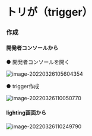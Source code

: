# トリが（trigger）
### 作成
#### 開発者コンソールから

● 開発者コンソールを開く

![image-20220326105604354](https://s2.loli.net/2022/03/26/AEfz5Fop14t7N8x.png)

● trigger作成

![image-20220326110050770](https://s2.loli.net/2022/03/26/7WkfaLeBK5lAFwd.png)

#### lighting画面から　

![image-20220326110249790](16482592882643.assets/image-20220326110249790.png)